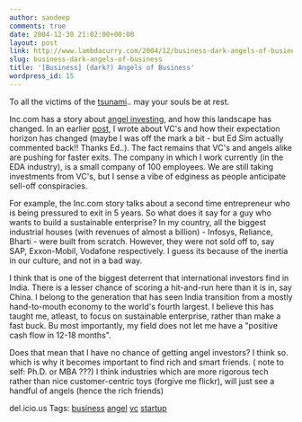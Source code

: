 ```yaml
---
author: sandeep
comments: true
date: 2004-12-30 21:02:00+00:00
layout: post
link: http://www.lambdacurry.com/2004/12/business-dark-angels-of-business/
slug: business-dark-angels-of-business
title: '[Business] (dark?) Angels of Business'
wordpress_id: 15
---
```


To all the victims of the [tsunami](http://www.usaid.gov/locations/asia_near_east/tsunami/ngolist.html).. may your souls be at rest.


Inc.com has a story about [angel investing](http://www.inc.com/magazine/20050101/getting-started.html), and how this landscape has changed. In an earlier [post](http://loxos.blogspot.com/2004/12/business-roi-multiple-for-startups.html), I wrote about VC's and how their expectation horizon has changed (maybe I was off the mark a bit - but Ed Sim actually commented back!! Thanks Ed..).  The fact remains that VC's and angels alike are pushing for faster exits. The company in which I work currently (in the EDA industry), is a small company of 100 employees. We are still taking investments from VC's, but I sense a vibe of edginess as people anticipate sell-off conspiracies.

For example, the Inc.com story talks about a second time entrepreneur who is being pressured to exit in 5 years. So what does it say for a guy who wants to build a sustainable enterprise? In my country, all the biggest industrial houses (with revenues of almost a billion) - Infosys, Reliance, Bharti - were built from scratch. However, they were not sold off to, say SAP, Exxon-Mobil, Vodafone respectively. I guess its because of the inertia in our culture, and not in a bad way.

I think that is one of the biggest deterrent that international investors find in India. There is a lesser chance of scoring a hit-and-run here than it is in, say China. I belong to the generation that has seen India transition from a mostly hand-to-mouth economy to the world's fourth largest. I believe this has taught me, atleast, to focus on sustainable enterprise, rather than make a fast buck.  Bu most importantly, my field does not let me have a "positive cash flow in 12-18 months".

Does that mean that I have no chance of getting angel investors? I think so. which is why it becomes important to find rich and smart friends. ( note to self: Ph.D. or MBA ???) 
I think industries which are more rigorous tech rather than nice customer-centric toys (forgive me flickr), will just see a handful of angels (hence the rich friends)


del.icio.us Tags: [business](http://del.icio.us/sss8ue/business) [angel](http://del.icio.us/sss8ue/angel) [vc](http://del.icio.us/sss8ue/vc) [startup](http://del.icio.us/sss8ue/startup)
